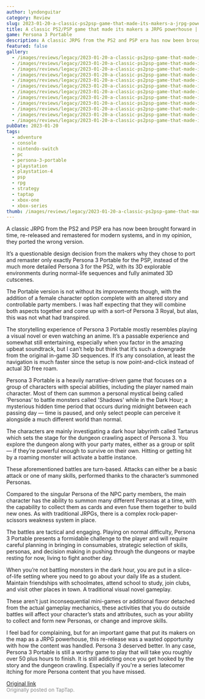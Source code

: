 ```yaml
---
author: lyndonguitar
category: Review
slug: 2023-01-20-a-classic-ps2psp-game-that-made-its-makers-a-jrpg-powerhouse-persona-3-portable-review
title: A classic PS2/PSP game that made its makers a JRPG powerhouse | Persona 3 Portable - Review
game: Persona 3 Portable
description: A classic JRPG from the PS2 and PSP era has now been brought forward in time, re-released and remastered for modern systems, and in my opinion, they ported the wrong version.
featured: false
gallery:
  - /images/reviews/legacy/2023-01-20-a-classic-ps2psp-game-that-made-its-makers-a-jrpg-powerhouse--persona-3-portable---review-0.avif
  - /images/reviews/legacy/2023-01-20-a-classic-ps2psp-game-that-made-its-makers-a-jrpg-powerhouse--persona-3-portable---review-1.avif
  - /images/reviews/legacy/2023-01-20-a-classic-ps2psp-game-that-made-its-makers-a-jrpg-powerhouse--persona-3-portable---review-2.avif
  - /images/reviews/legacy/2023-01-20-a-classic-ps2psp-game-that-made-its-makers-a-jrpg-powerhouse--persona-3-portable---review-3.avif
  - /images/reviews/legacy/2023-01-20-a-classic-ps2psp-game-that-made-its-makers-a-jrpg-powerhouse--persona-3-portable---review-4.avif
  - /images/reviews/legacy/2023-01-20-a-classic-ps2psp-game-that-made-its-makers-a-jrpg-powerhouse--persona-3-portable---review-5.avif
  - /images/reviews/legacy/2023-01-20-a-classic-ps2psp-game-that-made-its-makers-a-jrpg-powerhouse--persona-3-portable---review-6.avif
  - /images/reviews/legacy/2023-01-20-a-classic-ps2psp-game-that-made-its-makers-a-jrpg-powerhouse--persona-3-portable---review-7.avif
  - /images/reviews/legacy/2023-01-20-a-classic-ps2psp-game-that-made-its-makers-a-jrpg-powerhouse--persona-3-portable---review-8.avif
  - /images/reviews/legacy/2023-01-20-a-classic-ps2psp-game-that-made-its-makers-a-jrpg-powerhouse--persona-3-portable---review-9.avif
  - /images/reviews/legacy/2023-01-20-a-classic-ps2psp-game-that-made-its-makers-a-jrpg-powerhouse--persona-3-portable---review-10.avif
  - /images/reviews/legacy/2023-01-20-a-classic-ps2psp-game-that-made-its-makers-a-jrpg-powerhouse--persona-3-portable---review-11.avif
pubDate: 2023-01-20
tags:
  - adventure
  - console
  - nintendo-switch
  - pc
  - persona-3-portable
  - playstation
  - playstation-4
  - psp
  - rpg
  - strategy
  - taptap
  - xbox-one
  - xbox-series
thumb: /images/reviews/legacy/2023-01-20-a-classic-ps2psp-game-that-made-its-makers-a-jrpg-powerhouse--persona-3-portable---review-0.avif
---
```


A classic JRPG from the PS2 and PSP era has now been brought forward in time, re-released and remastered for modern systems, and in my opinion, they ported the wrong version.

It’s a questionable design decision from the makers why they chose to port and remaster only exactly Persona 3 Portable for the PSP, instead of the much more detailed Persona 3 for the PS2, with its 3D explorable environments during normal-life sequences and fully animated 3D cutscenes.

The Portable version is not without its improvements though, with the addition of a female character option complete with an altered story and controllable party members. I was half expecting that they will combine both aspects together and come up with a sort-of Persona 3 Royal, but alas, this was not what had transpired.

The storytelling experience of Persona 3 Portable mostly resembles playing a visual novel or even watching an anime. It’s a passable experience and somewhat still entertaining, especially when you factor in the amazing upbeat soundtrack, but I can’t help but think that it’s such a downgrade from the original in-game 3D sequences. If it’s any consolation, at least the navigation is much faster since the setup is now point-and-click instead of actual 3D free roam.

Persona 3 Portable is a heavily narrative-driven game that focuses on a group of characters with special abilities, including the player named main character. Most of them can summon a personal mystical being called ‘Personas’ to battle monsters called 'Shadows' while in the Dark Hour; a mysterious hidden time period that occurs during midnight between each passing day — time is paused, and only select people can perceive it alongside a much different world than normal.

The characters are mainly investigating a dark hour labyrinth called Tartarus which sets the stage for the dungeon crawling aspect of Persona 3. You explore the dungeon along with your party mates, either as a group or split — if they’re powerful enough to survive on their own. Hitting or getting hit by a roaming monster will activate a battle instance.

These aforementioned battles are turn-based. Attacks can either be a basic attack or one of many skills, performed thanks to the character’s summoned Personas.

Compared to the singular Persona of the NPC party members, the main character has the ability to summon many different Personas at a time, with the capability to collect them as cards and even fuse them together to build new ones. As with traditional JRPGs, there is a complex rock-paper-scissors weakness system in place.

The battles are tactical and engaging. Playing on normal difficulty, Persona 3 Portable presents a formidable challenge to the player and will require careful planning in bringing in consumables, strategic selection of skills, personas, and decision making in pushing through the dungeons or maybe resting for now, living to fight another day.

When you’re not battling monsters in the dark hour, you are put in a slice-of-life setting where you need to go about your daily life as a student. Maintain friendships with schoolmates, attend school to study, join clubs, and visit other places in town. A traditional visual novel gameplay.

These aren’t just inconsequential mini-games or additional flavor detached from the actual gameplay mechanics, these activities that you do outside battles will affect your character’s stats and attributes, such as your ability to collect and form new Personas, or change and improve skills.

I feel bad for complaining, but for an important game that put its makers on the map as a JRPG powerhouse, this re-release was a wasted opportunity with how the content was handled. Persona 3 deserved better. In any case, Persona 3 Portable is still a worthy game to play that will take you roughly over 50 plus hours to finish. It is still addicting once you get hooked by the story and the dungeon crawling. Especially if you're a series latecomer itching for more Persona content that you have missed.

[Original link](https://www.taptap.io/post/4276598)<br><span style="font-size: 0.95em; color: #888;">Originally posted on TapTap.</span>